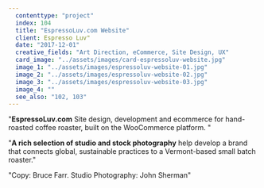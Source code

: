 ```yaml
---
  contenttype: "project"
  index: 104
  title: "EspressoLuv.com Website"
  client: Espresso Luv"
  date: "2017-12-01"
  creative_fields: "Art Direction, eCommerce, Site Design, UX"
  card_image: "../assets/images/card-espressoluv-website.jpg"
  image_1: "../assets/images/espressoluv-website-01.jpg"
  image_2: "../assets/images/espressoluv-website-02.jpg"
  image_3: "../assets/images/espressoluv-website-03.jpg"
  image_4: ""
  see_also: "102, 103"
---
```


<p className=copy_A>"<strong>EspressoLuv.com</strong> Site design, development and ecommerce for hand-roasted coffee roaster, built on the WooCommerce platform.
"</p>
<p className=copy_B>"<strong>A rich selection of studio and stock photography</strong> help develop a brand that connects global, sustainable practices to a Vermont-based small batch roaster."</p>
<p className=copy_C>"Copy: Bruce Farr.  Studio Photography: John Sherman"</p>
<p className=copy_D></p>
